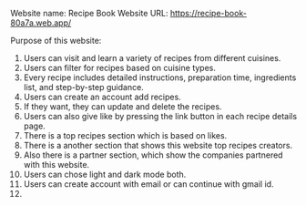 Website name: Recipe Book
Website URL: https://recipe-book-80a7a.web.app/


Purpose of this website:
 1. Users can visit and learn a variety of recipes from different cuisines.
 2. Users can filter for recipes based on cuisine types.
 3. Every recipe includes detailed instructions, preparation time, ingredients list, and step-by-step guidance.
 4. Users can create an account add recipes.
 5. If they want, they can update and delete the recipes.
 6. Users can also give like by pressing the link button in each recipe details page.
 7. There is a top recipes section which is based on likes.
 8. There is a another section that shows this website top recipes creators.
 9. Also there is a partner section, which show the companies partnered with this website.
 10. Users can chose light and dark mode both.
 11. Users can create account with email or can continue with gmail id.
 12. 